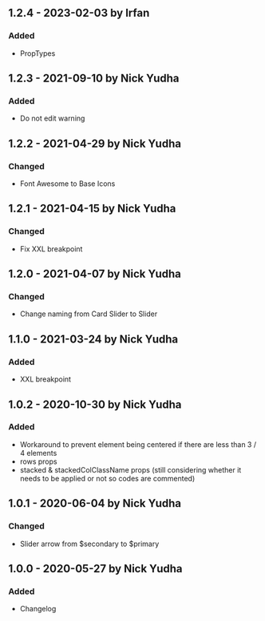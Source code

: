 ## 1.2.4 - 2023-02-03 by Irfan

### Added

- PropTypes

## 1.2.3 - 2021-09-10 by Nick Yudha

### Added

- Do not edit warning

## 1.2.2 - 2021-04-29 by Nick Yudha

### Changed

- Font Awesome to Base Icons

## 1.2.1 - 2021-04-15 by Nick Yudha

### Changed

- Fix XXL breakpoint

## 1.2.0 - 2021-04-07 by Nick Yudha

### Changed

- Change naming from Card Slider to Slider

## 1.1.0 - 2021-03-24 by Nick Yudha

### Added

- XXL breakpoint

## 1.0.2 - 2020-10-30 by Nick Yudha

### Added

- Workaround to prevent element being centered if there are less than 3 / 4 elements
- rows props
- stacked & stackedColClassName props (still considering whether it needs to be applied or not so codes are commented)

## 1.0.1 - 2020-06-04 by Nick Yudha

### Changed

- Slider arrow from $secondary to $primary

## 1.0.0 - 2020-05-27 by Nick Yudha

### Added

- Changelog
